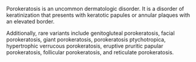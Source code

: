 Porokeratosis is an uncommon dermatologic disorder. It is a disorder of keratinization that presents with keratotic papules or annular plaques with an elevated border.

Additionally, rare variants include genitogluteal porokeratosis, facial porokeratosis, giant porokeratosis, porokeratosis ptychotropica, hypertrophic verrucous porokeratosis, eruptive pruritic papular porokeratosis, follicular porokeratosis, and reticulate porokeratosis.